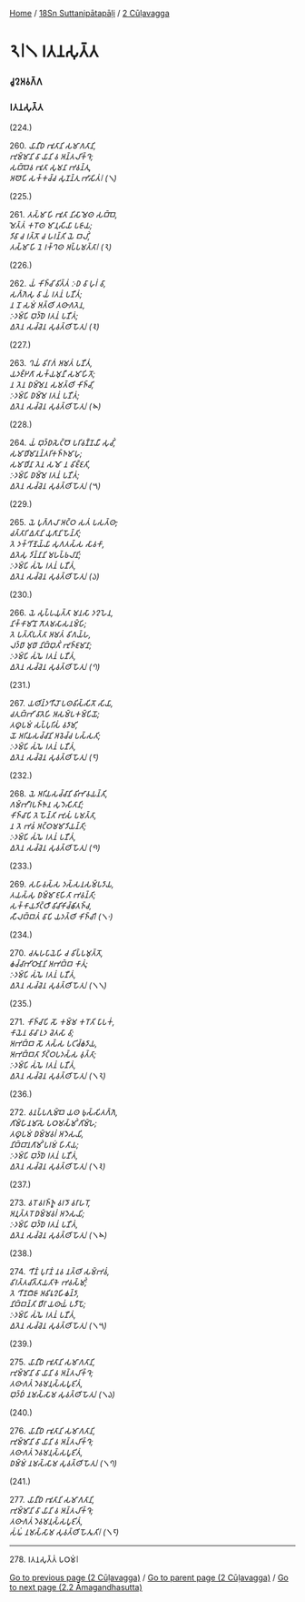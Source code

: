 
[Home](/) / [18Sn Suttanipātapāḷi](/tipitaka/18Sn.md) / [2 Cūḷavagga](/tipitaka/18Sn/2.md)

# 𑁨𑁇𑁧 𑀭𑀢𑀦𑀲𑀼𑀢𑁆𑀢

### 𑀘𑀽𑀍𑀅𑀯𑀕𑁆𑀕

### 𑀭𑀢𑀦𑀲𑀼𑀢𑁆𑀢

(224.)

260\. _𑀬𑀸𑀦𑀻𑀥 𑀪𑀽𑀢𑀸𑀦𑀺 𑀲𑀫𑀸𑀕𑀢𑀸𑀦𑀺,_  
_𑀪𑀼𑀫𑁆𑀫𑀸𑀦𑀺 𑀯𑀸 𑀬𑀸𑀦𑀺 𑀯 𑀅𑀦𑁆𑀢𑀮𑀺𑀓𑁆𑀔𑁂;_  
_𑀲𑀩𑁆𑀩𑁂𑀯 𑀪𑀽𑀢𑀸 𑀲𑀼𑀫𑀦𑀸 𑀪𑀯𑀦𑁆𑀢𑀼,_  
_𑀅𑀣𑁄𑀧𑀺 𑀲𑀓𑁆𑀓𑀘𑁆𑀘 𑀲𑀼𑀡𑀦𑁆𑀢𑀼 𑀪𑀸𑀲𑀺𑀢𑀁𑁇 (𑁧)_  


(225.)

261\. _𑀢𑀲𑁆𑀫𑀸 𑀳𑀺 𑀪𑀽𑀢𑀸 𑀦𑀺𑀲𑀸𑀫𑁂𑀣 𑀲𑀩𑁆𑀩𑁂,_  
_𑀫𑁂𑀢𑁆𑀢𑀁 𑀓𑀭𑁄𑀣 𑀫𑀸𑀦𑀼𑀲𑀺𑀬𑀸 𑀧𑀚𑀸𑀬;_  
_𑀤𑀺𑀯𑀸 𑀘 𑀭𑀢𑁆𑀢𑁄 𑀘 𑀳𑀭𑀦𑁆𑀢𑀺 𑀬𑁂 𑀩𑀮𑀺𑀁,_  
_𑀢𑀲𑁆𑀫𑀸 𑀳𑀺 𑀦𑁂 𑀭𑀓𑁆𑀔𑀣 𑀅𑀧𑁆𑀧𑀫𑀢𑁆𑀢𑀸𑁇 (𑁨)_  


(226.)

262\. _𑀬𑀁 𑀓𑀺𑀜𑁆𑀘𑀺 𑀯𑀺𑀢𑁆𑀢𑀁 𑀇𑀥 𑀯𑀸 𑀳𑀼𑀭𑀁 𑀯𑀸,_  
_𑀲𑀕𑁆𑀕𑁂𑀲𑀼 𑀯𑀸 𑀬𑀁 𑀭𑀢𑀦𑀁 𑀧𑀡𑀻𑀢𑀁;_  
_𑀦 𑀦𑁄 𑀲𑀫𑀁 𑀅𑀢𑁆𑀣𑀺 𑀢𑀣𑀸𑀕𑀢𑁂𑀦,_  
_𑀇𑀤𑀫𑁆𑀧𑀺 𑀩𑀼𑀤𑁆𑀥𑁂 𑀭𑀢𑀦𑀁 𑀧𑀡𑀻𑀢𑀁;_  
_𑀏𑀢𑁂𑀦 𑀲𑀘𑁆𑀘𑁂𑀦 𑀲𑀼𑀯𑀢𑁆𑀣𑀺 𑀳𑁄𑀢𑀼𑁇 (𑁩)_  


(227.)

263\. _𑀔𑀬𑀁 𑀯𑀺𑀭𑀸𑀕𑀁 𑀅𑀫𑀢𑀁 𑀧𑀡𑀻𑀢𑀁,_  
_𑀬𑀤𑀚𑁆𑀛𑀕𑀸 𑀲𑀓𑁆𑀬𑀫𑀼𑀦𑀻 𑀲𑀫𑀸𑀳𑀺𑀢𑁄;_  
_𑀦 𑀢𑁂𑀦 𑀥𑀫𑁆𑀫𑁂𑀦 𑀲𑀫𑀢𑁆𑀣𑀺 𑀓𑀺𑀜𑁆𑀘𑀺,_  
_𑀇𑀤𑀫𑁆𑀧𑀺 𑀥𑀫𑁆𑀫𑁂 𑀭𑀢𑀦𑀁 𑀧𑀡𑀻𑀢𑀁;_  
_𑀏𑀢𑁂𑀦 𑀲𑀘𑁆𑀘𑁂𑀦 𑀲𑀼𑀯𑀢𑁆𑀣𑀺 𑀳𑁄𑀢𑀼𑁇 (𑁪)_  


(228.)

264\. _𑀬𑀁 𑀩𑀼𑀤𑁆𑀥𑀲𑁂𑀝𑁆𑀞𑁄 𑀧𑀭𑀺𑀯𑀡𑁆𑀡𑀬𑀻 𑀲𑀼𑀘𑀺𑀁,_  
_𑀲𑀫𑀸𑀥𑀺𑀫𑀸𑀦𑀦𑁆𑀢𑀭𑀺𑀓𑀜𑁆𑀜𑀫𑀸𑀳𑀼;_  
_𑀲𑀫𑀸𑀥𑀺𑀦𑀸 𑀢𑁂𑀦 𑀲𑀫𑁄 𑀦 𑀯𑀺𑀚𑁆𑀚𑀢𑀺,_  
_𑀇𑀤𑀫𑁆𑀧𑀺 𑀥𑀫𑁆𑀫𑁂 𑀭𑀢𑀦𑀁 𑀧𑀡𑀻𑀢𑀁;_  
_𑀏𑀢𑁂𑀦 𑀲𑀘𑁆𑀘𑁂𑀦 𑀲𑀼𑀯𑀢𑁆𑀣𑀺 𑀳𑁄𑀢𑀼𑁇 (𑁫)_  


(229.)

265\. _𑀬𑁂 𑀧𑀼𑀕𑁆𑀕𑀮𑀸 𑀅𑀝𑁆𑀞 𑀲𑀢𑀁 𑀧𑀲𑀢𑁆𑀣𑀸,_  
_𑀘𑀢𑁆𑀢𑀸𑀭𑀺 𑀏𑀢𑀸𑀦𑀺 𑀬𑀼𑀕𑀸𑀦𑀺 𑀳𑁄𑀦𑁆𑀢𑀺;_  
_𑀢𑁂 𑀤𑀓𑁆𑀔𑀺𑀡𑁂𑀬𑁆𑀬𑀸 𑀲𑀼𑀕𑀢𑀲𑁆𑀲 𑀲𑀸𑀯𑀓𑀸,_  
_𑀏𑀢𑁂𑀲𑀼 𑀤𑀺𑀦𑁆𑀦𑀸𑀦𑀺 𑀫𑀳𑀧𑁆𑀨𑀮𑀸𑀦𑀺;_  
_𑀇𑀤𑀫𑁆𑀧𑀺 𑀲𑀁𑀖𑁂 𑀭𑀢𑀦𑀁 𑀧𑀡𑀻𑀢𑀁,_  
_𑀏𑀢𑁂𑀦 𑀲𑀘𑁆𑀘𑁂𑀦 𑀲𑀼𑀯𑀢𑁆𑀣𑀺 𑀳𑁄𑀢𑀼𑁇 (𑁬)_  


(230.)

266\. _𑀬𑁂 𑀲𑀼𑀧𑁆𑀧𑀬𑀼𑀢𑁆𑀢𑀸 𑀫𑀦𑀲𑀸 𑀤𑀍𑀳𑁂𑀦,_  
_𑀦𑀺𑀓𑁆𑀓𑀸𑀫𑀺𑀦𑁄 𑀕𑁄𑀢𑀫𑀲𑀸𑀲𑀦𑀫𑁆𑀳𑀺;_  
_𑀢𑁂 𑀧𑀢𑁆𑀢𑀺𑀧𑀢𑁆𑀢𑀸 𑀅𑀫𑀢𑀁 𑀯𑀺𑀕𑀬𑁆𑀳,_  
_𑀮𑀤𑁆𑀥𑀸 𑀫𑀼𑀥𑀸 𑀦𑀺𑀩𑁆𑀩𑀼𑀢𑀺𑀁 𑀪𑀼𑀜𑁆𑀚𑀫𑀸𑀦𑀸;_  
_𑀇𑀤𑀫𑁆𑀧𑀺 𑀲𑀁𑀖𑁂 𑀭𑀢𑀦𑀁 𑀧𑀡𑀻𑀢𑀁,_  
_𑀏𑀢𑁂𑀦 𑀲𑀘𑁆𑀘𑁂𑀦 𑀲𑀼𑀯𑀢𑁆𑀣𑀺 𑀳𑁄𑀢𑀼𑁇 (𑁭)_  


(231.)

267\. _𑀬𑀣𑀺𑀦𑁆𑀤𑀔𑀻𑀮𑁄 𑀧𑀣𑀯𑀺𑀲𑁆𑀲𑀺𑀢𑁄 𑀲𑀺𑀬𑀸,_  
_𑀘𑀢𑀼𑀩𑁆𑀪𑀺 𑀯𑀸𑀢𑁂𑀳𑀺 𑀅𑀲𑀫𑁆𑀧𑀓𑀫𑁆𑀧𑀺𑀬𑁄;_  
_𑀢𑀣𑀽𑀧𑀫𑀁 𑀲𑀧𑁆𑀧𑀼𑀭𑀺𑀲𑀁 𑀯𑀤𑀸𑀫𑀺,_  
_𑀬𑁄 𑀅𑀭𑀺𑀬𑀲𑀘𑁆𑀘𑀸𑀦𑀺 𑀅𑀯𑁂𑀘𑁆𑀘 𑀧𑀲𑁆𑀲𑀢𑀺;_  
_𑀇𑀤𑀫𑁆𑀧𑀺 𑀲𑀁𑀖𑁂 𑀭𑀢𑀦𑀁 𑀧𑀡𑀻𑀢𑀁,_  
_𑀏𑀢𑁂𑀦 𑀲𑀘𑁆𑀘𑁂𑀦 𑀲𑀼𑀯𑀢𑁆𑀣𑀺 𑀳𑁄𑀢𑀼𑁇 (𑁮)_  


(232.)

268\. _𑀬𑁂 𑀅𑀭𑀺𑀬𑀲𑀘𑁆𑀘𑀸𑀦𑀺 𑀯𑀺𑀪𑀸𑀯𑀬𑀦𑁆𑀢𑀺,_  
_𑀕𑀫𑁆𑀪𑀻𑀭𑀧𑀜𑁆𑀜𑁂𑀦 𑀲𑀼𑀤𑁂𑀲𑀺𑀢𑀸𑀦𑀺;_  
_𑀓𑀺𑀜𑁆𑀘𑀸𑀧𑀺 𑀢𑁂 𑀳𑁄𑀦𑁆𑀢𑀺 𑀪𑀼𑀲𑀁 𑀧𑀫𑀢𑁆𑀢𑀸,_  
_𑀦 𑀢𑁂 𑀪𑀯𑀁 𑀅𑀝𑁆𑀞𑀫𑀫𑀸𑀤𑀺𑀬𑀦𑁆𑀢𑀺;_  
_𑀇𑀤𑀫𑁆𑀧𑀺 𑀲𑀁𑀖𑁂 𑀭𑀢𑀦𑀁 𑀧𑀡𑀻𑀢𑀁,_  
_𑀏𑀢𑁂𑀦 𑀲𑀘𑁆𑀘𑁂𑀦 𑀲𑀼𑀯𑀢𑁆𑀣𑀺 𑀳𑁄𑀢𑀼𑁇 (𑁯)_  


(233.)

269\. _𑀲𑀳𑀸𑀯𑀲𑁆𑀲 𑀤𑀲𑁆𑀲𑀦𑀲𑀫𑁆𑀧𑀤𑀸𑀬,_  
_𑀢𑀬𑀲𑁆𑀲𑀼 𑀥𑀫𑁆𑀫𑀸 𑀚𑀳𑀺𑀢𑀸 𑀪𑀯𑀦𑁆𑀢𑀺;_  
_𑀲𑀓𑁆𑀓𑀸𑀬𑀤𑀺𑀝𑁆𑀞𑀻 𑀯𑀺𑀘𑀺𑀓𑀺𑀘𑁆𑀙𑀺𑀢𑀜𑁆𑀘,_  
_𑀲𑀻𑀮𑀩𑁆𑀩𑀢𑀁 𑀯𑀸𑀧𑀺 𑀬𑀤𑀢𑁆𑀣𑀺 𑀓𑀺𑀜𑁆𑀘𑀺𑁇 (𑁧𑁦)_  


(234.)

270\. _𑀘𑀢𑀽𑀳𑀧𑀸𑀬𑁂𑀳𑀺 𑀘 𑀯𑀺𑀧𑁆𑀧𑀫𑀼𑀢𑁆𑀢𑁄,_  
_𑀙𑀘𑁆𑀘𑀸𑀪𑀺𑀞𑀸𑀦𑀸𑀦𑀺 𑀅𑀪𑀩𑁆𑀩 𑀓𑀸𑀢𑀼𑀁;_  
_𑀇𑀤𑀫𑁆𑀧𑀺 𑀲𑀁𑀖𑁂 𑀭𑀢𑀦𑀁 𑀧𑀡𑀻𑀢𑀁,_  
_𑀏𑀢𑁂𑀦 𑀲𑀘𑁆𑀘𑁂𑀦 𑀲𑀼𑀯𑀢𑁆𑀣𑀺 𑀳𑁄𑀢𑀼𑁇 (𑁧𑁧)_  


(235.)

271\. _𑀓𑀺𑀜𑁆𑀘𑀸𑀧𑀺 𑀲𑁄 𑀓𑀫𑁆𑀫 𑀓𑀭𑁄𑀢𑀺 𑀧𑀸𑀧𑀓𑀁,_  
_𑀓𑀸𑀬𑁂𑀦 𑀯𑀸𑀘𑀸 𑀉𑀤 𑀘𑁂𑀢𑀲𑀸 𑀯𑀸;_  
_𑀅𑀪𑀩𑁆𑀩 𑀲𑁄 𑀢𑀲𑁆𑀲 𑀧𑀝𑀺𑀘𑁆𑀙𑀤𑀸𑀬,_  
_𑀅𑀪𑀩𑁆𑀩𑀢𑀸 𑀤𑀺𑀝𑁆𑀞𑀧𑀤𑀲𑁆𑀲 𑀯𑀼𑀢𑁆𑀢𑀸;_  
_𑀇𑀤𑀫𑁆𑀧𑀺 𑀲𑀁𑀖𑁂 𑀭𑀢𑀦𑀁 𑀧𑀡𑀻𑀢𑀁,_  
_𑀏𑀢𑁂𑀦 𑀲𑀘𑁆𑀘𑁂𑀦 𑀲𑀼𑀯𑀢𑁆𑀣𑀺 𑀳𑁄𑀢𑀼𑁇 (𑁧𑁨)_  


(236.)

272\. _𑀯𑀦𑀧𑁆𑀧𑀕𑀼𑀫𑁆𑀩𑁂 𑀬𑀣 𑀨𑀼𑀲𑁆𑀲𑀺𑀢𑀕𑁆𑀕𑁂,_  
_𑀕𑀺𑀫𑁆𑀳𑀸𑀦𑀫𑀸𑀲𑁂 𑀧𑀞𑀫𑀲𑁆𑀫𑀺𑀁 𑀕𑀺𑀫𑁆𑀳𑁂;_  
_𑀢𑀣𑀽𑀧𑀫𑀁 𑀥𑀫𑁆𑀫𑀯𑀭𑀁 𑀅𑀤𑁂𑀲𑀬𑀺,_  
_𑀦𑀺𑀩𑁆𑀩𑀸𑀦𑀕𑀸𑀫𑀺𑀁 𑀧𑀭𑀫𑀁 𑀳𑀺𑀢𑀸𑀬;_  
_𑀇𑀤𑀫𑁆𑀧𑀺 𑀩𑀼𑀤𑁆𑀥𑁂 𑀭𑀢𑀦𑀁 𑀧𑀡𑀻𑀢𑀁,_  
_𑀏𑀢𑁂𑀦 𑀲𑀘𑁆𑀘𑁂𑀦 𑀲𑀼𑀯𑀢𑁆𑀣𑀺 𑀳𑁄𑀢𑀼𑁇 (𑁧𑁩)_  


(237.)

273\. _𑀯𑀭𑁄 𑀯𑀭𑀜𑁆𑀜𑀽 𑀯𑀭𑀤𑁄 𑀯𑀭𑀸𑀳𑀭𑁄,_  
_𑀅𑀦𑀼𑀢𑁆𑀢𑀭𑁄 𑀥𑀫𑁆𑀫𑀯𑀭𑀁 𑀅𑀤𑁂𑀲𑀬𑀺;_  
_𑀇𑀤𑀫𑁆𑀧𑀺 𑀩𑀼𑀤𑁆𑀥𑁂 𑀭𑀢𑀦𑀁 𑀧𑀡𑀻𑀢𑀁,_  
_𑀏𑀢𑁂𑀦 𑀲𑀘𑁆𑀘𑁂𑀦 𑀲𑀼𑀯𑀢𑁆𑀣𑀺 𑀳𑁄𑀢𑀼𑁇 (𑁧𑁪)_  


(238.)

274\. _𑀔𑀻𑀡𑀁 𑀧𑀼𑀭𑀸𑀡𑀁 𑀦𑀯 𑀦𑀢𑁆𑀣𑀺 𑀲𑀫𑁆𑀪𑀯𑀁,_  
_𑀯𑀺𑀭𑀢𑁆𑀢𑀘𑀺𑀢𑁆𑀢𑀸𑀬𑀢𑀺𑀓𑁂 𑀪𑀯𑀲𑁆𑀫𑀺𑀁;_  
_𑀢𑁂 𑀔𑀻𑀡𑀩𑀻𑀚𑀸 𑀅𑀯𑀺𑀭𑀽𑀍𑀳𑀺𑀙𑀦𑁆𑀤𑀸,_  
_𑀦𑀺𑀩𑁆𑀩𑀦𑁆𑀢𑀺 𑀥𑀻𑀭𑀸 𑀬𑀣𑀸𑀬𑀁 𑀧𑀤𑀻𑀧𑁄;_  
_𑀇𑀤𑀫𑁆𑀧𑀺 𑀲𑀁𑀖𑁂 𑀭𑀢𑀦𑀁 𑀧𑀡𑀻𑀢𑀁,_  
_𑀏𑀢𑁂𑀦 𑀲𑀘𑁆𑀘𑁂𑀦 𑀲𑀼𑀯𑀢𑁆𑀣𑀺 𑀳𑁄𑀢𑀼𑁇 (𑁧𑁫)_  


(239.)

275\. _𑀬𑀸𑀦𑀻𑀥 𑀪𑀽𑀢𑀸𑀦𑀺 𑀲𑀫𑀸𑀕𑀢𑀸𑀦𑀺,_  
_𑀪𑀼𑀫𑁆𑀫𑀸𑀦𑀺 𑀯𑀸 𑀬𑀸𑀦𑀺 𑀯 𑀅𑀦𑁆𑀢𑀮𑀺𑀓𑁆𑀔𑁂;_  
_𑀢𑀣𑀸𑀕𑀢𑀁 𑀤𑁂𑀯𑀫𑀦𑀼𑀲𑁆𑀲𑀧𑀽𑀚𑀺𑀢𑀁,_  
_𑀩𑀼𑀤𑁆𑀥𑀁 𑀦𑀫𑀲𑁆𑀲𑀸𑀫 𑀲𑀼𑀯𑀢𑁆𑀣𑀺 𑀳𑁄𑀢𑀼𑁇 (𑁧𑁬)_  


(240.)

276\. _𑀬𑀸𑀦𑀻𑀥 𑀪𑀽𑀢𑀸𑀦𑀺 𑀲𑀫𑀸𑀕𑀢𑀸𑀦𑀺,_  
_𑀪𑀼𑀫𑁆𑀫𑀸𑀦𑀺 𑀯𑀸 𑀬𑀸𑀦𑀺 𑀯 𑀅𑀦𑁆𑀢𑀮𑀺𑀓𑁆𑀔𑁂;_  
_𑀢𑀣𑀸𑀕𑀢𑀁 𑀤𑁂𑀯𑀫𑀦𑀼𑀲𑁆𑀲𑀧𑀽𑀚𑀺𑀢𑀁,_  
_𑀥𑀫𑁆𑀫𑀁 𑀦𑀫𑀲𑁆𑀲𑀸𑀫 𑀲𑀼𑀯𑀢𑁆𑀣𑀺 𑀳𑁄𑀢𑀼𑁇 (𑁧𑁭)_  


(241.)

277\. _𑀬𑀸𑀦𑀻𑀥 𑀪𑀽𑀢𑀸𑀦𑀺 𑀲𑀫𑀸𑀕𑀢𑀸𑀦𑀺,_  
_𑀪𑀼𑀫𑁆𑀫𑀸𑀦𑀺 𑀯𑀸 𑀬𑀸𑀦𑀺 𑀯 𑀅𑀦𑁆𑀢𑀮𑀺𑀓𑁆𑀔𑁂;_  
_𑀢𑀣𑀸𑀕𑀢𑀁 𑀤𑁂𑀯𑀫𑀦𑀼𑀲𑁆𑀲𑀧𑀽𑀚𑀺𑀢𑀁,_  
_𑀲𑀁𑀖𑀁 𑀦𑀫𑀲𑁆𑀲𑀸𑀫 𑀲𑀼𑀯𑀢𑁆𑀣𑀺 𑀳𑁄𑀢𑀽𑀢𑀺𑁇 (𑁧𑁮)_  


---

278\. 𑀭𑀢𑀦𑀲𑀼𑀢𑁆𑀢𑀁 𑀧𑀞𑀫𑀁𑁇



[Go to previous page (2 Cūḷavagga)](/tipitaka/18Sn/2.md) / [Go to parent page (2 Cūḷavagga)](/tipitaka/18Sn/2.md) / [Go to next page (2.2 Āmagandhasutta)](/tipitaka/18Sn/2/2.2.md)


